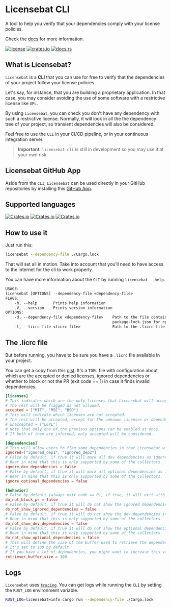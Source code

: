 # Licensebat CLI

A tool to help you verify that your dependencies comply with your license policies.

Check the [docs](https://docs.rs/licensebat-cli) for more information.

[![license](https://img.shields.io/crates/l/licensebat-cli?style=for-the-badge)](https://github.com/licensebat/licensebat/blob/master/LICENSE)
[![crates.io](https://img.shields.io/crates/v/licensebat-cli?style=for-the-badge)](https://crates.io/crates/licensebat-cli)
[![docs.rs](https://img.shields.io/docsrs/licensebat-cli?style=for-the-badge)](https://docs.rs/licensebat-cli)

## What is Licensebat?

`Licensebat` is a **CLI** that you can use for free to verify that the dependencies of your project follow your license policies.

Let's say, for instance, that you are building a proprietary application. In that case, you may consider avoiding the use of some software with a restrictive license like `GPL`.

By using `Licensebat`, you can check you don't have any dependency with such a restrictive license. Normally, it will look in all the the dependency tree of your project, so transient dependencies will also be considered.

Feel free to use the `CLI` in your CI/CD pipeline, or in your continuous integration server.

> **Important**: `licensebat-cli` is still in development so you may use it at your own risk.

## Licensebat GitHub App

Aside from the `CLI`, `Licensebat` can be used directly in your GitHub repositories by installing this [GitHub App](https://github.com/marketplace/licensebat).

## Supported languages

[![Crates.io](https://img.shields.io/crates/v/licensebat-js?label=licensebat-js&style=flat-square)](https://crates.io/crates/licensebat-js)
[![Crates.io](https://img.shields.io/crates/v/licensebat-dart?label=licensebat-dart&style=flat-square)](https://crates.io/crates/licensebat-dart)
[![Crates.io](https://img.shields.io/crates/v/licensebat-rust?label=licensebat-rust&style=flat-square)](https://crates.io/crates/licensebat-rust)

## How to use it

Just run this:

```bash
licensebat --dependency-file ./Cargo.lock
```

That will set all in motion. Take into account that you'll need to have access to the internet for the cli to work properly.

You can have more information about the `CLI` by running `licensebat --help`.

```txt
USAGE:
licensebat [OPTIONS] --dependency-file <dependency-file>
FLAGS:
    -h, --help       Prints help information
    -V, --version    Prints version information
OPTIONS:
    -d, --dependency-file <dependency-file>    Path to the file containing the dependencies of the project. i.e.
                                               package-lock.json for npm projects, yarn.lock for yarn projects, etc
    -l, --licrc-file <licrc-file>              Path to the .licrc file [default: .licrc]
```

## The .licrc file

But before running, you have to be sure you have a `.licrc` file available in your project.

You can get a copy from this [gist](https://gist.github.com/robertohuertasm/4770217e40209ad6a65acb1d725c3f87). It's a `TOML` file with configuration about which are the accepted or denied licenses, ignored dependencies or whether to block or not the PR (exit code == 1) in case it finds invalid dependencies.

```toml
[licenses]
# This indicates which are the only licenses that Licensebat will accept.
# The rest will be flagged as not allowed.
accepted = ["MIT", "MSC", "BSD"]
# This will indicate which licenses are not accepted.
# The rest will be accepted, except for the unknown licenses or dependencies without licenses.
# unaccepted = ["LGPL"]
# Note that only one of the previous options can be enabled at once.
# If both of them are informed, only accepted will be considered.

[dependencies]
# This will allow users to flag some dependencies so that Licensebat will not check for their license.
ignored=["ignored_dep1", "ignored_dep2"]
# False by default, if true it will mark all dev dependencies as ignored.
# Bear in mind that this is only supported by some of the collectors.
ignore_dev_dependencies = false
# False by default, if true it will mark all optional dependencies as ignored.
# Bear in mind that this is only supported by some of the collectors.
ignore_optional_dependencies = false

[behavior]
# False by default (always exit code == 0), if true, it will exit with code 1 in case some invalid dependency is found.
do_not_block_pr = false
# False by default, if true it will do not show the ignored dependencies in the final report.
do_not_show_ignored_dependencies = false
# False by default, if true it will do not show the dev dependencies in the final report.
# Bear in mind that this is only supported by some of the collectors.
do_not_show_dev_dependencies = false
# False by default, if true it will do not show the optional dependencies in the final report.
# Bear in mind that this is only supported by some of the collectors.
do_not_show_optional_dependencies = false
# This will define the size of the buffer used to retrieve the dependencies.
# It's set to 100 by default.
# If you have a lot of dependencies, you might want to increase this value, but be careful, if the size is too big, the API might return an error.
retriever_buffer_size = 100
```

## Logs

`Licensebat` uses [`tracing`](https://docs.rs/tracing). You can get logs while running the `CLI` by setting the `RUST_LOG` environment variable.

```bash
RUST_LOG=licensebat=info cargo run --dependency-file ./Cargo.lock
```
